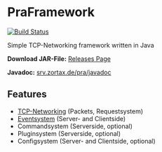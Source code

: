 # PraFramework
[![Build Status](https://travis-ci.org/Zortax/PraFramework.svg?branch=master)](https://travis-ci.org/Zortax/PraFramework)

Simple TCP-Networking framework written in Java

**Download JAR-File:** [Releases Page](https://github.com/Zortax/PraFramework/releases "Releases")

**Javadoc:** [srv.zortax.de/pra/javadoc](http://srv.zortax.de/pra/javadoc/)

## Features
* [TCP-Networking](https://github.com/Zortax/PraFramework/wiki/Networking "Tutorial") (Packets, Requestsystem)
* [Eventsystem](https://github.com/Zortax/PraFramework/wiki/Eventsystem "Tutorial") (Server- and Clientside)
* Commandsystem (Serverside, optional)
* Pluginsystem (Serverside, optional)
* Configsystem (Server- and Clientside, optional)
